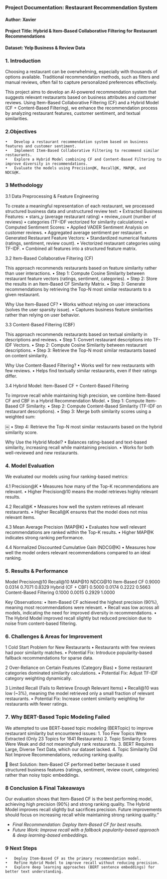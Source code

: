 ### **Project Documentation: Restaurant Recommendation System**

#### **Author: Xavier**
#### **Project Title: Hybrid & Item-Based Collaborative Filtering for Restaurant Recommendations**
#### **Dataset: Yelp Business & Review Data**

### 1️. Introduction

Choosing a restaurant can be overwhelming, especially with thousands of options available. Traditional recommendation methods, such as filters and manual reviews, often fail to capture personalized preferences effectively.

This project aims to develop an AI-powered recommendation system that suggests relevant restaurants based on business attributes and customer reviews. Using Item-Based Collaborative Filtering (CF) and a Hybrid Model (CF + Content-Based Filtering), we enhance the recommendation process by analyzing restaurant features, customer sentiment, and textual similarities.

### 2️.Objectives
	•	Develop a restaurant recommendation system based on business features and customer sentiment.
	•	Implement Item-Based Collaborative Filtering to recommend similar restaurants.
	•	Explore a Hybrid Model combining CF and Content-Based Filtering to improve diversity in recommendations.
	•	Evaluate the models using Precision@K, Recall@K, MAP@K, and NDCG@K.

### 3 Methodology

3.1 Data Preprocessing & Feature Engineering

To create a meaningful representation of each restaurant, we processed structured business data and unstructured review text:
	•	Extracted Business Features:
	•	stars_y (average restaurant rating)
	•	review_count (number of reviews)
	•	categories (TF-IDF vectorized for similarity calculations)
	•	Computed Sentiment Scores:
	•	Applied VADER Sentiment Analysis on customer reviews.
	•	Aggregated average sentiment per restaurant.
	•	Generated Restaurant Feature Vectors:
	•	Standardized numerical features (ratings, sentiment, review count).
	•	Vectorized restaurant categories using TF-IDF.
	•	Combined all features into a structured feature matrix.

3.2 Item-Based Collaborative Filtering (CF)

This approach recommends restaurants based on feature similarity rather than user interactions.
	•	Step 1: Compute Cosine Similarity between restaurant feature vectors (ratings, sentiment, categories).
	•	Step 2: Store the results in an Item-Based CF Similarity Matrix.
	•	Step 3: Generate recommendations by retrieving the Top-N most similar restaurants to a given restaurant.

Why Use Item-Based CF?
	•	Works without relying on user interactions (solves the user sparsity issue).
	•	Captures business feature similarities rather than relying on user behavior.

3.3 Content-Based Filtering (CBF)

This approach recommends restaurants based on textual similarity in descriptions and reviews.
	•	Step 1: Convert restaurant descriptions into TF-IDF Vectors.
	•	Step 2: Compute Cosine Similarity between restaurant descriptions.
	•	Step 3: Retrieve the Top-N most similar restaurants based on content similarity.

Why Use Content-Based Filtering?
	•	Works well for new restaurants with few reviews.
	•	Helps find textually similar restaurants, even if their ratings differ.

3.4 Hybrid Model: Item-Based CF + Content-Based Filtering

To improve recall while maintaining high precision, we combine Item-Based CF and CBF in a Hybrid Recommendation Model.
	•	Step 1: Compute Item-Based CF Similarity.
	•	Step 2: Compute Content-Based Similarity (TF-IDF on restaurant descriptions).
	•	Step 3: Merge both similarity scores using a weighted sum:

￼
	•	Step 4: Retrieve the Top-N most similar restaurants based on the hybrid similarity score.

Why Use the Hybrid Model?
	•	Balances rating-based and text-based similarity, increasing recall while maintaining precision.
	•	Works for both well-reviewed and new restaurants.

### 4. Model Evaluation

We evaluated our models using four ranking-based metrics:

4.1 Precision@K
	•	Measures how many of the Top-K recommendations are relevant.
	•	Higher Precision@10 means the model retrieves highly relevant results.

4.2 Recall@K
	•	Measures how well the system retrieves all relevant restaurants.
	•	Higher Recall@K ensures that the model does not miss relevant items.

4.3 Mean Average Precision (MAP@K)
	•	Evaluates how well relevant recommendations are ranked within the Top-K results.
	•	Higher MAP@K indicates strong ranking performance.

4.4 Normalized Discounted Cumulative Gain (NDCG@K)
	•	Measures how well the model orders relevant recommendations compared to an ideal ranking.

### 5️. Results & Performance

Model	Precision@10	Recall@10	MAP@10	NDCG@10
Item-Based CF	0.9000	0.0314	0.7071	0.8329
Hybrid (CF + CBF)	0.5000	0.0174	0.2222	0.5663
Content-Based Filtering	0.1000	0.0015	0.2929	1.0000

Key Observations:
	•	Item-Based CF achieved the highest precision (90%), meaning most recommendations were relevant.
	•	Recall was low across all models, indicating the need for improved diversity in recommendations.
	•	The Hybrid Model improved recall slightly but reduced precision due to noise from content-based filtering.

### 6. Challenges & Areas for Improvement

1️ Cold Start Problem for New Restaurants
	•	Restaurants with few reviews had poor similarity matches.
	•	Potential Fix: Introduce popularity-based fallback recommendations for sparse data.

2️ Over-Reliance on Certain Features (Category Bias)
	•	Some restaurant categories dominated similarity calculations.
	•	Potential Fix: Adjust TF-IDF category weighting dynamically.

3️ Limited Recall (Fails to Retrieve Enough Relevant Items)
	•	Recall@10 was low (~3%), meaning the model retrieved only a small fraction of relevant restaurants.
	•	Potential Fix: Increase content similarity weighting for restaurants with fewer ratings.

### 7️. Why BERT-Based Topic Modeling Failed

We attempted to use BERT-based topic modeling (BERTopic) to improve restaurant similarity but encountered issues:
	1.	Too Few Topics Were Extracted (Only 23 Topics for 1641 Restaurants)
	2.	Topic Similarity Scores Were Weak and did not meaningfully rank restaurants.
	3.	BERT Requires Large, Diverse Text Data, which our dataset lacked.
	4.	Topic Similarity Did Not Improve Recommendations, reducing ranking quality.

🔹 Best Solution: Item-Based CF performed better because it used structured business features (ratings, sentiment, review count, categories) rather than noisy topic embeddings.

### 8️ Conclusion & Final Takeaways

Our evaluation shows that Item-Based CF is the best performing model, achieving high precision (90%) and strong ranking quality. The Hybrid Model improves recall slightly but sacrifices precision. Future improvements should focus on increasing recall while maintaining strong ranking quality.”

- *Final Recommendation: Deploy Item-Based CF for best results.*
- *Future Work: Improve recall with a fallback popularity-based approach & deep learning-based embeddings.*

### 9️ Next Steps
	•	Deploy Item-Based CF as the primary recommendation model.
	•	Refine Hybrid Model to improve recall without reducing precision.
	•	Explore deep learning approaches (BERT sentence embeddings) for better text understanding.




